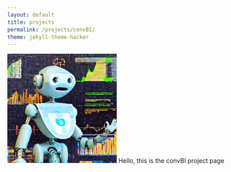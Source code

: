 ```yaml
---
layout: default
title: projects
permalink: /projects/convBI/
theme: jekyll-theme-hacker
---
```

<img src="convBIAgent.jpeg" width="250" height="250">
Hello, this is the convBI project page


